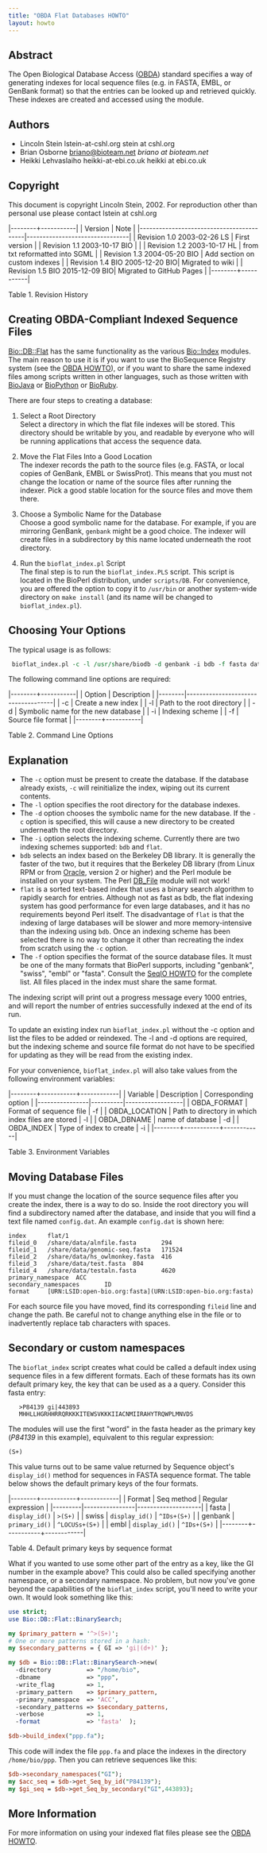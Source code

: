 ```yaml
---
title: "OBDA Flat Databases HOWTO"
layout: howto
---
```


Abstract
--------

The Open Biological Database Access ([OBDA](http://obda.open-bio.org)) standard specifies a way of generating indexes for local sequence files (e.g. in FASTA, EMBL, or GenBank format) so that the entries can be looked up and retrieved quickly. These indexes are created and accessed using the module.

Authors
-------

-   Lincoln Stein lstein-at-cshl.org stein at cshl.org
-   Brian Osborne briano@bioteam.net *briano at bioteam.net*
-   Heikki Lehvaslaiho heikki-at-ebi.co.uk heikki at ebi.co.uk

Copyright
---------

This document is copyright Lincoln Stein, 2002. For reproduction other than personal use please contact lstein at cshl.org

|--------+-----------|
|        Version          |                        Note        |
|------------------------------------------|--------------------------------|
| Revision 1.0 2003-02-26 LS               | First version                  |
| Revision 1.1 2003-10-17 BIO              |                                |
| Revision 1.2 2003-10-17 HL               | from txt reformatted into SGML |
| Revision 1.3 2004-05-20 BIO              | Add section on custom indexes  |
| Revision 1.4 BIO 2005-12-20 BIO| Migrated to wiki               |
| Revision 1.5 BIO 2015-12-09  BIO| Migrated to GitHub Pages               |
|--------+-----------|

Table 1. Revision History

Creating OBDA-Compliant Indexed Sequence Files
----------------------------------------------

[Bio::DB::Flat](https://metacpan.org/pod/Bio::DB::Flat) has the same functionality as the various [Bio::Index](http://search.cpan.org/search?query=Bio::Index) modules. The main reason to use it is if you want to use the BioSequence Registry system (see the [OBDA  HOWTO](OBDA_HOWTO.html)), or if you want to share the same indexed files among scripts written in other languages, such as those written with [BioJava](http://biojava.org) or [BioPython](http://biopython.org) or [BioRuby](http://bioruby.org).

There are four steps to creating a database:

1. Select a Root Directory  
Select a directory in which the flat file indexes will be stored. This directory should be writable by you, and readable by everyone who will be running applications that access the sequence data.

2. Move the Flat Files Into a Good Location  
The indexer records the path to the source files (e.g. FASTA, or local copies of GenBank, EMBL or SwissProt). This means that you must not change the location or name of the source files after running the indexer. Pick a good stable location for the source files and move them there.

3. Choose a Symbolic Name for the Database  
Choose a good symbolic name for the database. For example, if you are mirroring GenBank, `genbank` might be a good choice. The indexer will create files in a subdirectory by this name located underneath the root directory.

4. Run the `bioflat_index.pl` Script  
The final step is to run the `bioflat_index.PLS` script. This script is located in the BioPerl distribution, under `scripts/DB`. For convenience, you are offered the option to copy it to `/usr/bin` or another system-wide directory on `make install` (and its name will be changed to `bioflat_index.pl`).

Choosing Your Options
---------------------

The typical usage is as follows:

```perl
 bioflat_index.pl -c -l /usr/share/biodb -d genbank -i bdb -f fasta data/*.fa
```

The following command line options are required:

|--------+-----------|
| Option | Description                        |
|--------|------------------------------------|
| -c     | Create a new index                 |
| -l     | Path to the root directory         |
| -d     | Symbolic name for the new database |
| -i     | Indexing scheme                    |
| -f     | Source file format                 |
|--------+-----------|

Table 2. Command Line Options

## Explanation

-   The `-c` option must be present to create the database. If the database already exists, `-c` will reinitialize the index, wiping out its current contents.
-   The `-l` option specifies the root directory for the database indexes.
-   The `-d` option chooses the symbolic name for the new database. If the `-c` option is specified, this will cause a new directory to be created underneath the root directory.
-   The `-i` option selects the indexing scheme. Currently there are two indexing schemes supported: `bdb` and `flat`.
-   `bdb` selects an index based on the Berkeley DB library. It is generally the faster of the two, but it requires that the Berkeley DB library (from Linux RPM or from [Oracle](http://www.oracle.com), version 2 or higher) and the Perl module be installed on your system. The Perl [DB_File](https://metacpan.org/pod/DB_File) module will not work!
-   `flat` is a sorted text-based index that uses a binary search algorithm to rapidly search for entries. Although not as fast as bdb, the flat indexing system has good performance for even large databases, and it has no requirements beyond Perl itself. The disadvantage of `flat` is that the indexing of large databases will be slower and more memory-intensive than the indexing using `bdb`. Once an indexing scheme has been selected there is no way to change it other than recreating the index from scratch using the `-c` option.
-   The `-f` option specifies the format of the source database files. It must be one of the many formats that BioPerl supports, including "genbank", "swiss", "embl" or "fasta". Consult the [SeqIO HOWTO](SeqIO_HOWTO.html) for the complete list. All files placed in the index must share the same format.

The indexing script will print out a progress message every 1000 entries, and will report the number of entries successfully indexed at the end of its run.

To update an existing index run `bioflat_index.pl` without the -c option and list the files to be added or reindexed. The -l and -d options are required, but the indexing scheme and source file format do not have to be specified for updating as they will be read from the existing index.

For your convenience, `bioflat_index.pl` will also take values from the following environment variables:

|--------+-----------+------------|
| Variable       | Description   | Corresponding option |
|----------------|----------|------------------|
| OBDA_FORMAT   | Format of sequence file        | -f               |
| OBDA_LOCATION | Path to directory in which index files are stored | -l               |
| OBDA_DBNAME   | name of database     | -d               |
| OBDA_INDEX    | Type of index to create    | -i               |
|--------+-----------+------------|

Table 3. Environment Variables

Moving Database Files
---------------------

If you must change the location of the source sequence files after you create the index, there is a way to do so. Inside the root directory you will find a subdirectory named after the database, and inside that you will find a text file named `config.dat`. An example `config.dat` is shown here:

```
index      flat/1
fileid_0   /share/data/alnfile.fasta       294
fileid_1   /share/data/genomic-seq.fasta   171524
fileid_2   /share/data/hs_owlmonkey.fasta  416
fileid_3   /share/data/test.fasta  804
fileid_4   /share/data/testaln.fasta       4620
primary_namespace  ACC
secondary_namespaces       ID
format     [URN:LSID:open-bio.org:fasta](URN:LSID:open-bio.org:fasta)
```

For each source file you have moved, find its corresponding  `fileid` line and change the path. Be careful not to change anything else in the file or to inadvertently replace tab characters with spaces.

Secondary or custom namespaces
------------------------------

The `bioflat_index` script creates what could be called a default index using sequence files in a few different formats. Each of these formats has its own default primary key, the key that can be used as a a query. Consider this fasta entry:

```
   >P84139 gi|443893    
   MHHLLHGRHHRRQRKKKITEWSVKKKIIACNMIIRAHYTRQWPLMNVDS
```

The modules will use the first "word" in the fasta header as the primary key (*P84139* in this example), equivalent to this regular expression:

`(S+)`

This value turns out to be same value returned by Sequence object's `display_id()` method for sequences in FASTA sequence format. The table below shows the default primary keys of the four formats.

|--------+-----------+------------|
| Format  | Seq method     | Regular expression |
|---------|----------------|--------------------|
| fasta   | `display_id()` | `>(S+)`          |
| swiss   | `display_id()` | `^IDs+(S+)`    |
| genbank | `primary_id()` | `^LOCUSs+(S+)` |
| embl    | `display_id()` | `^IDs+(S+)`    |
|--------+-----------+------------|

Table 4. Default primary keys by sequence format

What if you wanted to use some other part of the entry as a key, like the GI number in the example above? This could also be called specifying another namespace, or a secondary namespace. No problem, but now you've gone beyond the capabilities of the `bioflat_index` script, you'll need to write your own. It would look something like this:

```perl
use strict;
use Bio::DB::Flat::BinarySearch;

my $primary_pattern = '^>(S+)';
# One or more patterns stored in a hash:
my $secondary_patterns = { GI => 'gi|(d+)' };

my $db = Bio::DB::Flat::BinarySearch->new(
  -directory          => "/home/bio",
  -dbname             => "ppp",
  -write_flag         => 1,
  -primary_pattern    => $primary_pattern,
  -primary_namespace  => 'ACC',
  -secondary_patterns => $secondary_patterns,
  -verbose            => 1,
  -format             => 'fasta'  );

$db->build_index("ppp.fa");
```

This code will index the file `ppp.fa` and place the indexes in the directory `/home/bio/ppp`. Then you can retrieve sequences like this:

```perl
$db->secondary_namespaces("GI");
my $acc_seq = $db->get_Seq_by_id("P84139");
my $gi_seq = $db->get_Seq_by_secondary("GI",443893);
```

More Information
----------------

For more information on using your indexed flat files please see the [OBDA  HOWTO](OBDA_HOWTO.html).


